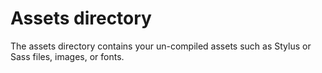 # Assets directory

The assets directory contains your un-compiled assets such as Stylus or Sass files, images, or fonts.

